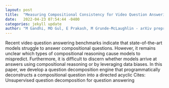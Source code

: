 ```yaml
---
layout: post
title:  "Measuring Compositional Consistency for Video Question Answering"
date:   2022-04-23 07:54:44 -0400
categories: jekyll update
author: "M Gandhi, MO Gul, E Prakash, M Grunde-McLaughlin - arXiv preprint arXiv , 2022"
---
```

Recent video question answering benchmarks indicate that state-of-the-art models struggle to answer compositional questions. However, it remains unclear which types of compositional reasoning cause models to mispredict. Furthermore, it is difficult to discern whether models arrive at answers using compositional reasoning or by leveraging data biases. In this paper, we develop a question decomposition engine that programmatically deconstructs a compositional question into a directed acyclic Cites: Unsupervised question decomposition for question answering